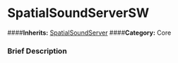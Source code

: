 #  SpatialSoundServerSW  
####**Inherits:** [SpatialSoundServer](class_spatialsoundserver)
####**Category:** Core

###  Brief Description  

